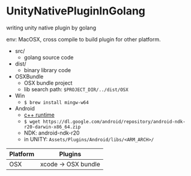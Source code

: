 # UnityNativePluginInGolang

writing unity native plugin by golang

env: MacOSX, cross compile to build plugin for other platform.


- src/
    - golang source code
- dist/
    - binary library code
- OSXBundle
    - OSX bundle project
    - lib search path: `$PROJECT_DIR/../dist/OSX`
- Win
    - `$ brew install mingw-w64`
- Android
    - [c++ runtime](https://developer.android.com/ndk/guides/cpp-support.html)
    - `$ wget https://dl.google.com/android/repository/android-ndk-r20-darwin-x86_64.zip` 
    - NDK: android-ndk-r20
    - in UNITY:  `Assets/Plugins/Android/libs/<ARM_ARCH>/`



Platform | Plugins
--- | --- 
OSX  | xcode -> OSX bundle

